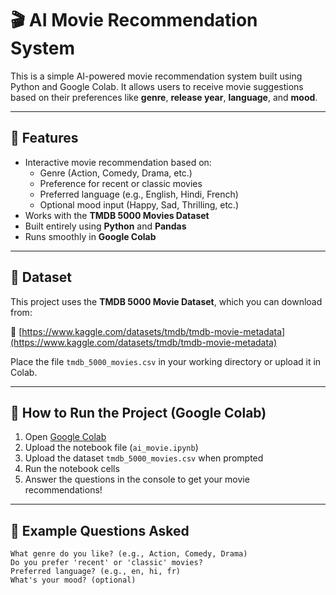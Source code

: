 # 🎬 AI Movie Recommendation System

This is a simple AI-powered movie recommendation system built using Python and Google Colab. It allows users to receive movie suggestions based on their preferences like **genre**, **release year**, **language**, and **mood**.

---

## 🚀 Features

- Interactive movie recommendation based on:
  - Genre (Action, Comedy, Drama, etc.)
  - Preference for recent or classic movies
  - Preferred language (e.g., English, Hindi, French)
  - Optional mood input (Happy, Sad, Thrilling, etc.)
- Works with the **TMDB 5000 Movies Dataset**
- Built entirely using **Python** and **Pandas**
- Runs smoothly in **Google Colab**

---

## 📁 Dataset

This project uses the **TMDB 5000 Movie Dataset**, which you can download from:

🔗 [https://www.kaggle.com/datasets/tmdb/tmdb-movie-metadata](https://www.kaggle.com/datasets/tmdb/tmdb-movie-metadata)

Place the file `tmdb_5000_movies.csv` in your working directory or upload it in Colab.

---

## 📒 How to Run the Project (Google Colab)

1. Open [Google Colab](https://colab.research.google.com)
2. Upload the notebook file (`ai_movie.ipynb`)
3. Upload the dataset `tmdb_5000_movies.csv` when prompted
4. Run the notebook cells
5. Answer the questions in the console to get your movie recommendations!

---

## 🧠 Example Questions Asked

```text
What genre do you like? (e.g., Action, Comedy, Drama)
Do you prefer 'recent' or 'classic' movies?
Preferred language? (e.g., en, hi, fr)
What's your mood? (optional)
